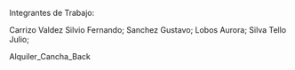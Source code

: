 Integrantes de Trabajo:

Carrizo Valdez Silvio Fernando;
Sanchez Gustavo;
Lobos Aurora;
Silva Tello Julio;

Alquiler_Cancha_Back